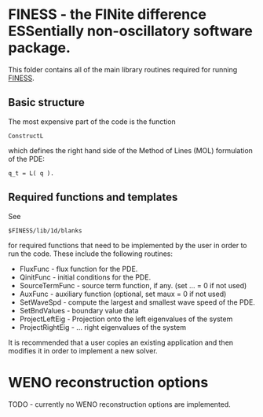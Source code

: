 FINESS - the FINite difference ESSentially non-oscillatory software package.
============================================================================

This folder contains all of the main library routines required for running
[FINESS](../..//README.md).

Basic structure
---------------

The most expensive part of the code is the function

    ConstructL

which defines the right hand side of the Method of Lines (MOL) formulation of
the PDE: 

    q_t = L( q ).

Required functions and templates
--------------------------------

See 

    $FINESS/lib/1d/blanks

for required functions that need to be implemented by the user in order to run
the code.  These include the following routines:

* FluxFunc          - flux function for the PDE.
* QinitFunc         - initial conditions for the PDE.
* SourceTermFunc    - source term function, if any.  (set ... = 0 if not used)
* AuxFunc           - auxiliary function (optional, set maux = 0 if not used)
* SetWaveSpd        - compute the largest and smallest wave speed of the PDE.
* SetBndValues      - boundary value data
* ProjectLeftEig    - Projection onto the left eigenvalues of the system
* ProjectRightEig   - ... right eigenvalues of the system

It is recommended that a user copies an existing application and then modifies
it in order to implement a new solver.

WENO reconstruction options
===========================

TODO - currently no WENO reconstruction options are implemented.
